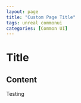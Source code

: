 ```yaml
---
layout: page
title: "Custom Page Title"
tags: unreal commonui
categories: [Common UI]
---
```


# Title
## Content

Testing

